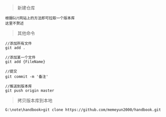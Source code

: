 > 新建仓库

```
根据Git网站上的方法即可拉取一个版本库
这里不赘述

```

> 其他命令

```
//添加所有文件
git add .

//添加某一个文件
git add {FileName}

//提交
git commit -m '备注'

//推送到版本库
git push origin master

```

> 拷贝版本库到本地

```shell
G:\note\handbook>git clone https://github.com/memeyun2000/handbook.git
```
